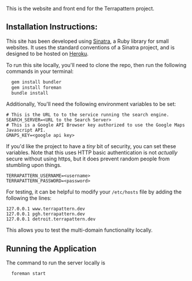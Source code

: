 This is the website and front end for the Terrapattern project.

## Installation Instructions:

This site has been developed using [Sinatra](http://www.sinatrarb.com), a Ruby library for small websites.  It uses the standard conventions of a Sinatra project, and is designed to be hosted on [Heroku](http://www.heroku.com).  


To run this site locally, you'll need to clone the repo, then run the following commands in your terminal:

```bash
  gem install bundler
  gem install foreman
  bundle install
```

Additionally, You'll need the following environment variables to be set:

    # This is the URL to to the service running the search engine.
    SEARCH_SERVER=<URL to the Search Server>
    # This is a Google API Browser key authorized to use the Google Maps Javascript API.
    GMAPS_KEY=<google api key>

If you'd like the project to have a *tiny* bit of security, you can set these variables.  Note that this uses HTTP basic authentication is not *actually* secure without using https, but it does prevent random people from stumbling upon things.

    TERRAPATTERN_USERNAME=<username>
    TERRAPATTERN_PASSWORD=<password>

For testing, it can be helpful to modify your ``/etc/hosts`` file by adding the following the lines:

    127.0.0.1 www.terrapattern.dev
    127.0.0.1 pgh.terrapattern.dev
    127.0.0.1 detroit.terrapattern.dev

This allows you to test the multi-domain functionality locally.

## Running the Application

The command to run the server locally is 

```bash
  foreman start
```
